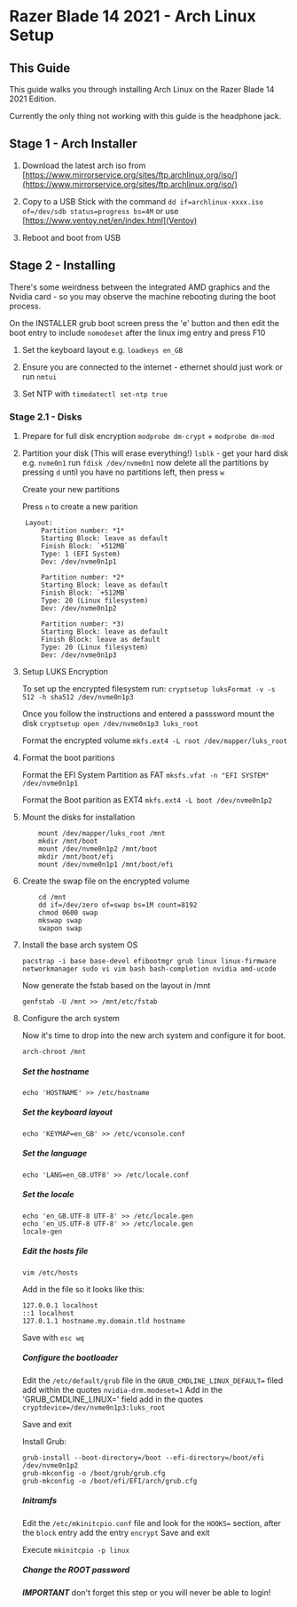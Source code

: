 # Razer Blade 14 2021 - Arch Linux Setup

## This Guide

This guide walks you through installing Arch Linux on the Razer Blade 14 2021 Edition.

Currently the only thing not working with this guide is the headphone jack.

## Stage 1 - Arch Installer

1.	Download the latest arch iso from [https://www.mirrorservice.org/sites/ftp.archlinux.org/iso/](https://www.mirrorservice.org/sites/ftp.archlinux.org/iso/)

2.  Copy to a USB Stick with the command `dd if=archlinux-xxxx.iso of=/dev/sdb status=progress bs=4M`  or use [https://www.ventoy.net/en/index.html](Ventoy)

3.  Reboot and boot from USB


## Stage 2 - Installing

There's some weirdness between the integrated AMD graphics and the Nvidia card - so you may observe the machine rebooting during the boot process.

On the INSTALLER grub boot screen press the 'e' button and then edit the boot entry to include `nomodeset` after the linux img entry and press F10

1. Set the keyboard layout e.g. `loadkeys en_GB`

2. Ensure you are connected to the internet - ethernet should just work or run `nmtui`

3. Set NTP with `timedatectl set-ntp true`

### Stage 2.1 - Disks

1.	Prepare for full disk encryption `modprobe dm-crypt` + `modprobe dm-mod`

2.  Partition your disk (This will erase everything!)
	`lsblk` - get your hard disk e.g. `nvme0n1`
	run `fdisk /dev/nvme0n1`
	now delete all the partitions by pressing `d` until you have no partitions left, then press `w`

	Create your new partitions

	Press `n` to create a new parition

```
	Layout:
		Partition number: *1* 
		Starting Block: leave as default
		Finish Block: `+512MB`
		Type: 1 (EFI System)
		Dev: /dev/nvme0n1p1

		Partition number: *2*
		Starting Block: leave as default
		Finish Block: `+512MB`
		Type: 20 (Linux filesystem)
		Dev: /dev/nvme0n1p2

		Partition number: *3)
		Starting Block: leave as default
		Finish Block: leave as default
		Type: 20 (Linux filesystem)
		Dev: /dev/nvme0n1p3
```


3. 	Setup LUKS Encryption
	
	To set up the encrypted filesystem run:
	`cryptsetup luksFormat -v -s 512 -h sha512 /dev/nvme0n1p3`

	Once you follow the instructions and entered a passsword mount the disk
	`cryptsetup open /dev/nvme0n1p3 luks_root`

	Format the encrypted volume
	`mkfs.ext4 -L root /dev/mapper/luks_root`

4.	Format the boot paritions

	Format the EFI System Partition as FAT 
	`mksfs.vfat -n "EFI SYSTEM" /dev/nvme0n1p1`

	Format the Boot parition as EXT4
	`mkfs.ext4 -L boot /dev/nvme0n1p2`

5.	Mount the disks for installation
	```
		mount /dev/mapper/luks_root /mnt
		mkdir /mnt/boot
		mount /dev/nvme0n1p2 /mnt/boot
		mkdir /mnt/boot/efi
		mount /dev/nvme0n1p1 /mnt/boot/efi
	```

6.	Create the swap file on the encrypted volume
	```
		cd /mnt
		dd if=/dev/zero of=swap bs=1M count=8192
		chmod 0600 swap
		mkswap swap
		swapon swap
	```

7. Install the base arch system OS
	```
	pacstrap -i base base-devel efibootmgr grub linux linux-firmware networkmanager sudo vi vim bash bash-completion nvidia amd-ucode
	```
	
	Now generate the fstab based on the layout in /mnt
	
	```
	genfstab -U /mnt >> /mnt/etc/fstab
	```

8. Configure the arch system

    Now it's time to drop into the new arch system and configure it for boot.

    ```
    arch-chroot /mnt
    ```

    ##### Set the hostname
    ```
    echo 'HOSTNAME' >> /etc/hostname
    ```

    ##### Set the keyboard layout
    ```
    echo 'KEYMAP=en_GB' >> /etc/vconsole.conf
    ```

    ##### Set the language
    ```
    echo 'LANG=en_GB.UTF8' >> /etc/locale.conf
    ```

    ##### Set the locale
    ```
    echo 'en_GB.UTF-8 UTF-8' >> /etc/locale.gen
    echo 'en_US.UTF-8 UTF-8' >> /etc/locale.gen
    locale-gen
    ```

    ##### Edit the hosts file
    ```
    vim /etc/hosts
    ```
    Add in the file so it looks like this:

    ```
    127.0.0.1 localhost
    ::1 localhost
    127.0.1.1 hostname.my.domain.tld hostname
    ```

    Save with `esc wq`

    ##### Configure the bootloader

    Edit the `/etc/default/grub` file in the `GRUB_CMDLINE_LINUX_DEFAULT=` filed add within the quotes `nvidia-drm.modeset=1`
    Add in the 'GRUB_CMDLINE_LINUX=' field add in the quotes `cryptdevice=/dev/nvme0n1p3:luks_root`

    Save and exit

  	Install Grub:
  	```
  	grub-install --boot-directory=/boot --efi-directory=/boot/efi /dev/nvme0n1p2
  	grub-mkconfig -o /boot/grub/grub.cfg
  	grub-mkconfig -o /boot/efi/EFI/arch/grub.cfg
  	```

    ##### Initramfs

    Edit the `/etc/mkinitcpio.conf` file and look for the `HOOKS=` section, after the `block` entry add the entry `encrypt`
    Save and exit

    Execute `mkinitcpio -p linux`

    ##### Change the ROOT password

    ***IMPORTANT*** don't forget this step or you will never be able to login!


